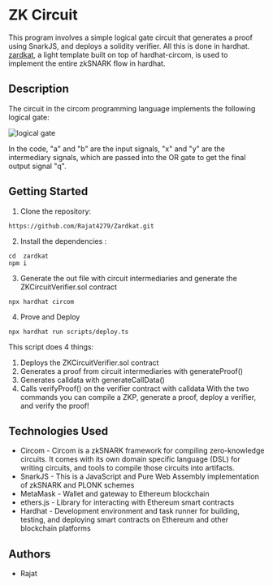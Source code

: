 # ZK Circuit

This program involves a simple logical gate circuit that generates a proof using SnarkJS, and deploys a solidity verifier. All this is done in hardhat. [zardkat](https://github.com/gmchad/zardkat), a light template built on top of hardhat-circom, is used to implement the entire zkSNARK flow in hardhat.
## Description
The circuit in the circom programming language implements the following logical gate:

![logical gate](https://authoring.metacrafters.io/assets/cms/Assessment_b05f6ed658.png?updated_at=2023-02-24T00:00:37.278Z)

In the code, "a" and "b" are the input signals, "x" and "y" are the intermediary signals, which are passed into the OR gate to get the final output signal "q".
## Getting Started

1. Clone the repository:

```
https://github.com/Rajat4279/Zardkat.git
```

2. Install the dependencies :

```
cd  zardkat
npm i
```

3. Generate the out file with circuit intermediaries and generate the ZKCircuitVerifier.sol contract

```
npx hardhat circom
```

4. Prove and Deploy
```
npx hardhat run scripts/deploy.ts 
```

This script does 4 things:

1. Deploys the ZKCircuitVerifier.sol contract
2. Generates a proof from circuit intermediaries with generateProof()
3. Generates calldata with generateCallData()
4. Calls verifyProof() on the verifier contract with calldata
With the two commands you can compile a ZKP, generate a proof, deploy a verifier, and verify the proof!


## Technologies Used 
- Circom - Circom is a zkSNARK framework for compiling zero-knowledge circuits. It comes with its own domain specific language (DSL) for writing circuits, and tools to compile those circuits into artifacts.
- SnarkJS - This is a JavaScript and Pure Web Assembly implementation of zkSNARK and PLONK schemes
- MetaMask - Wallet and gateway to Ethereum blockchain  
- ethers.js - Library for interacting with Ethereum smart contracts  
- Hardhat - Development environment and task runner for building, testing, and deploying smart contracts on Ethereum and other blockchain platforms
## Authors
- Rajat
